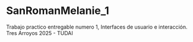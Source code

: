 # SanRomanMelanie_1
Trabajo practico entregable numero 1, Interfaces de usuario e interacción. Tres Arroyos 2025 - TUDAI
